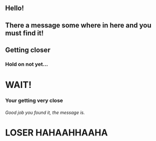 ## Hello!
## There a message some where in here and you must find it!
## Getting closer
### Hold on not yet...
# WAIT!
### Your getting very close
###### Good job you found it, the message is.
# LOSER HAHAAHHAAHA
